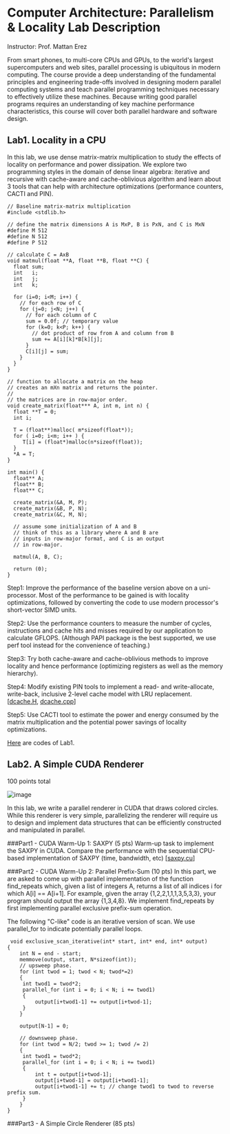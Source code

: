 Computer Architecture: Parallelism & Locality Lab Description
=============================================================
Instructor: Prof. Mattan Erez

From smart phones, to multi-core CPUs and GPUs, to the world's largest supercomputers and web sites, parallel processing is ubiquitous in modern computing. The course provide a deep understanding of the fundamental principles and engineering trade-offs involved in designing modern parallel computing systems and teach parallel programming techniques necessary to effectively utilize these machines. Because writing good parallel programs requires an understanding of key machine performance characteristics, this course will cover both parallel hardware and software design.

Lab1. Locality in a CPU
-----------------------
In this lab, we use dense matrix-matrix multiplication to study the effects of locality on performance and power dissipation. We explore two programming styles in the domain of dense linear algebra: iterative and recursive with cache-aware and cache-oblivious algorithm and learn about 3 tools that can help with architecture optimizations (performance counters, CACTI and PIN).
    
    // Baseline matrix-matrix multiplication
    #include <stdlib.h>
    
    // define the matrix dimensions A is MxP, B is PxN, and C is MxN
    #define M 512
    #define N 512
    #define P 512
    
    // calculate C = AxB
    void matmul(float **A, float **B, float **C) {
      float sum;
      int   i;
      int   j;
      int   k;
    
      for (i=0; i<M; i++) {
        // for each row of C
        for (j=0; j<N; j++) {
          // for each column of C
          sum = 0.0f; // temporary value
          for (k=0; k<P; k++) {
            // dot product of row from A and column from B
            sum += A[i][k]*B[k][j];
          }
          C[i][j] = sum;
        }
      }
    }
    
    // function to allocate a matrix on the heap
    // creates an mXn matrix and returns the pointer.
    //
    // the matrices are in row-major order.
    void create_matrix(float*** A, int m, int n) {
      float **T = 0;
      int i;
    
      T = (float**)malloc( m*sizeof(float*));
      for ( i=0; i<m; i++ ) {
         T[i] = (float*)malloc(n*sizeof(float));
      }
      *A = T;
    }
    
    int main() {
      float** A;
      float** B;
      float** C;
    
      create_matrix(&A, M, P);
      create_matrix(&B, P, N);
      create_matrix(&C, M, N);
    
      // assume some initialization of A and B
      // think of this as a library where A and B are
      // inputs in row-major format, and C is an output
      // in row-major.
    
      matmul(A, B, C);
    
      return (0);
    }

Step1: Improve the performance of the baseline version above on a uni-processor. Most of the performance to be gained is with locality optimizations, followed by converting the code to use modern processor's short-vector SIMD units. 

Step2: Use the performance counters to measure the number of cycles, instructions and cache hits and misses required by our application to calculate GFLOPS. (Although PAPI package is the best supported, we use perf tool instead for the convenience of teaching.) 

Step3: Try both cache-aware and cache-oblivious methods to improve locality and hence performance (optimizing registers as well as the memory hierarchy).

Step4: Modify existing PIN tools to implement a read- and write-allocate, write-back, inclusive 2-level cache model with LRU replacement. [[dcache.H](./lab1/dcache.H), [dcache.cpp](./lab1/dcache.cpp)]

Step5: Use CACTI tool to estimate the power and energy consumed by the matrix multiplication and the potential power savings of locality optimizations.

[Here](./lab1) are codes of Lab1.

Lab2.  A Simple CUDA Renderer
-----------------------------
100 points total

![image](https://github.com/sparkfiresprairie/capl/blob/master/lab2/lab2.png)

In this lab, we write a parallel renderer in CUDA that draws colored circles. While this renderer is very simple, parallelizing the renderer will require us to design and implement data structures that can be efficiently constructed and manipulated in parallel.

###Part1 - CUDA Warm-Up 1: SAXPY (5 pts)
Warm-up task to implement the SAXPY in CUDA. Compare the performance with the sequential CPU-based implementation of SAXPY (time, bandwidth, etc) [[saxpy.cu](./lab2/saxpy.cu)]

###Part2 - CUDA Warm-Up 2: Parallel Prefix-Sum (10 pts)
In this part, we are asked to come up with parallel implementation of the function find_repeats which, given a list of integers A, returns a list of all indices i for which A[i] == A[i+1]. For example, given the array {1,2,2,1,1,1,3,5,3,3}, your program should output the array {1,3,4,8}. We implement find_repeats by first implementing parallel exclusive prefix-sum operation.

The following "C-like" code is an iterative version of scan. We use parallel_for to indicate potentially parallel loops.
 
     void exclusive_scan_iterative(int* start, int* end, int* output)
    {
        int N = end - start;
        memmove(output, start, N*sizeof(int));
        // upsweep phase.
        for (int twod = 1; twod < N; twod*=2)
        {
         int twod1 = twod*2;
         parallel_for (int i = 0; i < N; i += twod1)
         {
             output[i+twod1-1] += output[i+twod-1];
         }
        }
    
        output[N-1] = 0;
    
        // downsweep phase.
        for (int twod = N/2; twod >= 1; twod /= 2)
        {
         int twod1 = twod*2;
         parallel_for (int i = 0; i < N; i += twod1)
         {
             int t = output[i+twod-1];
             output[i+twod-1] = output[i+twod1-1];
             output[i+twod1-1] += t; // change twod1 to twod to reverse prefix sum.
         }
        }
    }
###Part3 - A Simple Circle Renderer (85 pts)


